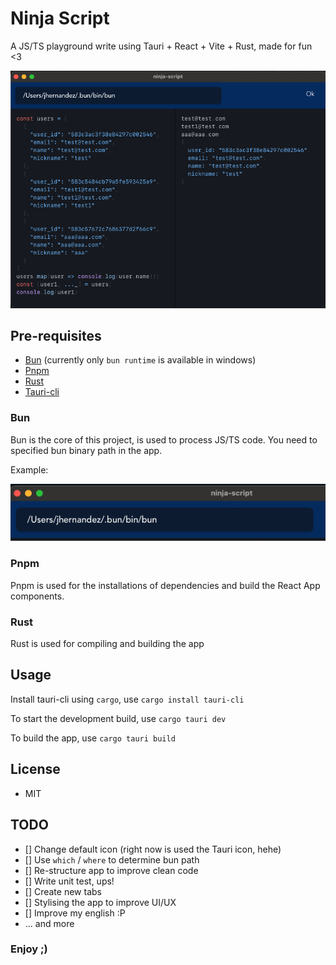 # Ninja Script

A JS/TS playground write using Tauri + React + Vite + Rust, made for fun <3

![Ninja Script](docs/img/ninja-script-example-1.png "ninja script example")

## Pre-requisites

- [Bun](https://bun.sh/) (currently only `bun runtime` is available in windows)
- [Pnpm](https://pnpm.io/es/installation)
- [Rust](https://www.rust-lang.org/tools/install)
- [Tauri-cli](https://tauri.app/v1/guides/getting-started/setup/vite)

### Bun
Bun is the core of this project, is used to process JS/TS code.
You need to specified bun binary path in the app.

Example:

![bun binary path](docs/img/bun-binary-path.png "bun binary path")

### Pnpm
Pnpm is used for the installations of dependencies and build the React App components.

### Rust
Rust is used for compiling and building the app

## Usage

Install tauri-cli using `cargo`, use `cargo install tauri-cli`

To start the development build, use `cargo tauri dev`

To build the app, use `cargo tauri build`

## License
- MIT

## TODO
- [] Change default icon (right now is used the Tauri icon, hehe)
- [] Use `which` / `where` to determine bun path
- [] Re-structure app to improve clean code
- [] Write unit test, ups!
- [] Create new tabs
- [] Stylising the app to improve UI/UX
- [] Improve my english :P
- ... and more

### Enjoy ;)
